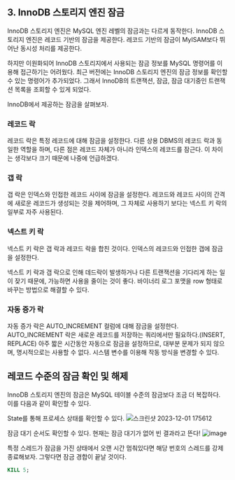 ## 3. InnoDB 스토리지 엔진 잠금

InnoDB 스토리지 엔진은 MySQL 엔진 레벨의 잠금과는 다르게 동작한다. InnoDB 스토리지 엔진은 레코드 기반의 잠금을 제공한다.
레코드 기반의 잠금이 MyISAM보다 뛰어난 동시성 처리를 제공한다.

하지만 이원화되어 InnoDB 스토리지에서 사용되는 잠금 정보를 MySQL 명령어를 이용해 접근하기는 어려웠다. 최근 버전에는 InnoDB 스토리지 엔진의 잠금 정보를 확인할 수 있는 명령어가 추가되었다.
그래서 InnoDB의 트랜잭션, 잠금, 잠금 대기중인 트랜잭션 목록을 조회할 수 있게 되었다.

InnoDB에서 제공하는 잠금을 살펴보자.

### 레코드 락

레코드 락은 특정 레코드에 대해 잠금을 설정한다. 다른 상용 DBMS의 레코드 락과 동일한 역할을 하며, 다른 점은 레코드 자체가 아니라 인덱스의 레코드를 잠근다.
이 차이는 생각보다 크기 때문에 나중에 언급하겠다.

### 갭 락

갭 락은 인덱스와 인접한 레코드 사이에 잠금을 설정한다. 레코드와 레코드 사이의 간격에 새로운 레코드가 생성되는 것을 제어하며, 그 자체로 사용하기 보다는 넥스트 키 락의 일부로 자주 사용된다.

### 넥스트 키 락

넥스트 키 락은 갭 락과 레코드 락을 합친 것이다. 인덱스의 레코드와 인접한 갭에 잠금을 설정한다.

넥스트 키 락과 갭 락으로 인해 데드락이 발생하거나 다른 트랜잭션을 기다리게 하는 일이 잦기 때문에, 가능하면 사용을 줄이는 것이 좋다.
바이너리 로그 포맷을 row 형태로 바꾸는 방법으로 해결할 수 있다.

### 자동 증가 락

자동 증가 락은 AUTO_INCREMENT 컬럼에 대해 잠금을 설정한다. AUTO_INCREMENT 락은 새로운 레코드를 저장하는 쿼리에서만 필요하다.(INSERT, REPLACE)
아주 짧은 시간동안 자동으로 잠금을 설정하므로, 대부분 문제가 되지 않으며, 명시적으로는 사용할 수 없다. 시스템 변수를 이용해 작동 방식을 변경할 수 있다.

## 레코드 수준의 잠금 확인 및 해제

InnoDB 스토리지 엔진의 잠금은 MySQL 테이블 수준의 잠금보다 조금 더 복잡하다. 이를 다음과 같이 확인할 수 있다.

State를 통해 프로세스 상태를 확인할 수 있다.
![스크린샷 2023-12-01 175612](https://github.com/sa46lll/real-mysql/assets/62706048/049e41b3-64d1-4224-8eb0-027f0b3d8a7f)

잠금 대기 순서도 확인할 수 있다. 현재는 잠금 대기가 없어 빈 결과라고 뜬다!
![image](https://github.com/sa46lll/real-mysql/assets/62706048/9d6aa071-840a-44b1-8037-e00f771118b4)

특정 스레드가 잠금을 가진 상태에서 오랜 시간 멈춰있다면 해당 번호의 스레드를 강제 종료해보자. 그렇다면 잠금 경합이 끝날 것이다.
```sql
KILL 5;
```
